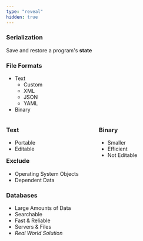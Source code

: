 ```yaml
---
type: "reveal"
hidden: true
---
```


<section>
    <h3>Serialization</h3>
    <p>Save and restore a program's <b>state</b></p>
</section>
<section>
    <h3>File Formats</h3>
    <ul>
        <li>Text<ul>
            <li>Custom</li>
            <li>XML</li>
            <li>JSON</li>
            <li>YAML</li>
        </ul></li>
        <li>Binary</li>
    </ul>
</section>
<section>
    <div style="float: right; width: 50%">
        <h3>Binary</h3>
        <ul>
            <li>Smaller</li>
            <li>Efficient</li>
            <li>Not Editable</li>
        </ul>
    </div>
    <div style="float: left; width: 50%">
        <h3>Text</h3>
        <ul>
            <li>Portable</li>
            <li>Editable</li>
        </ul>
    </div>
</section>
<section>
    <h3>Exclude</h3>
    <ul>
        <li>Operating System Objects</li>
        <li>Dependent Data</li>
    </ul>
</section>
<section>
    <h3>Databases</h3>
    <ul>
        <li>Large Amounts of Data</li>
        <li>Searchable</li>
        <li>Fast & Reliable</li>
        <li>Servers & Files</li>
        <li><i>Real World Solution</i></li>
    </ul>
</section>